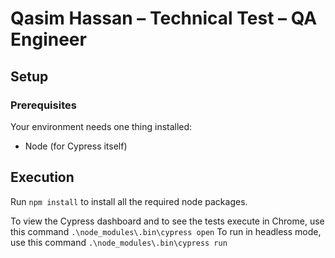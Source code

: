 # Qasim Hassan – Technical Test – QA Engineer
## Setup
### Prerequisites
Your environment needs one thing installed:
- Node (for Cypress itself)

## Execution

Run `npm install` to install all the required node packages.

To view the Cypress dashboard and to see the tests execute in Chrome, use this command `.\node_modules\.bin\cypress open`
To run in headless mode, use this command `.\node_modules\.bin\cypress run`